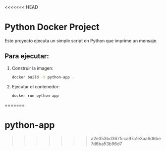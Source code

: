 <<<<<<< HEAD
# Python Docker Project
Este proyecto ejecuta un simple script en Python que imprime un mensaje.

## Para ejecutar:

1. Construir la imagen:
   ```bash
   docker build -t python-app .
   ```

2. Ejecutar el contenedor:
   ```bash
   docker run python-app
   ```
=======
# python-app
>>>>>>> a2e353bd367fcca97a1e3aa6d6be7d6ba53b96d7
